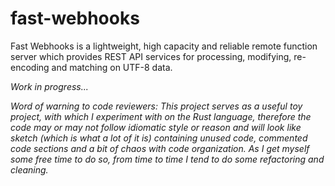 # fast-webhooks

Fast Webhooks is a lightweight, high capacity and reliable remote function server which provides REST API services for processing, modifying, re-encoding and matching on UTF-8 data.

*Work in progress...*

_Word of warning to code reviewers: This project serves as a useful toy project, with which I experiment with on the Rust language, therefore the code may or may not follow idiomatic style or reason and will look like sketch (which is what a lot of it is) containing unused code, commented code sections and a bit of chaos with code organization. As I get myself some free time to do so, from time to time I tend to do some refactoring and cleaning._
